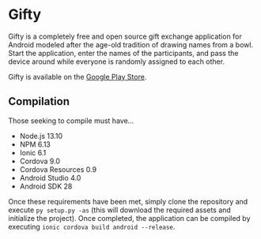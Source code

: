 # Gifty
Gifty is a completely free and open source gift exchange application for
Android modeled after the age-old tradition of drawing names from a bowl.
Start the application, enter the names of the participants, and pass the
device around while everyone is randomly assigned to each other.

Gifty is available on the [Google Play Store](https://play.google.com/store/apps/details?id=me.stevenortiz.gifty).

## Compilation
Those seeking to compile must have...

- Node.js 13.10
- NPM 6.13
- Ionic 6.1
- Cordova 9.0
- Cordova Resources 0.9
- Android Studio 4.0
- Android SDK 28

Once these requirements have been met, simply clone the repository and execute
`py setup.py -as` (this will download the required assets and initialize the
project). Once completed, the application can be compiled by executing
`ionic cordova build android --release`.
